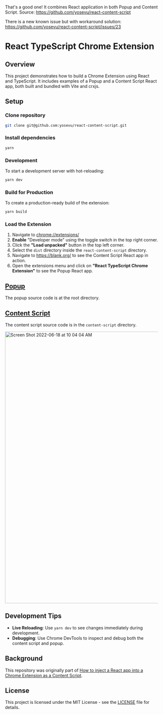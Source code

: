 That's a good one! It combines React application in both Popup and Content Script.
Source: https://github.com/yosevu/react-content-script

There is a new known issue but with workaround solution: https://github.com/yosevu/react-content-script/issues/23

# React TypeScript Chrome Extension

## Overview

This project demonstrates how to build a Chrome Extension using React and TypeScript. It includes examples of a Popup and a Content Script React app, both built and bundled with Vite and crxjs.

## Setup

### Clone repository
```sh
git clone git@github.com:yosevu/react-content-script.git
```

### Install dependencies
```sh
yarn
```

### Development

To start a development server with hot-reloading:

```sh
yarn dev
```

### Build for Production

To create a production-ready build of the extension:

```sh
yarn build
```

### Load the Extension

1. Navigate to [chrome://extensions/](chrome://extensions/)
2. **Enable** "Developer mode" using the toggle switch in the top right corner.
3. Click the **"Load unpacked"** button in the top left corner.
4. Select the `dist` directory inside the `react-content-script` directory.
5. Navigate to https://blank.org/ to see the Content Script React app in action.
6. Open the extensions menu and click on **"React TypeScript Chrome Extension"** to see the Popup React app.

## [Popup](https://developer.chrome.com/docs/extensions/mv3/user_interface/#popup)

The popup source code is at the root directory.

## [Content Script](https://developer.chrome.com/docs/extensions/mv3/content_scripts/)

The content script source code is in the `content-script` directory.

<img width="895" alt="Screen Shot 2022-06-18 at 10 04 04 AM" src="https://user-images.githubusercontent.com/16216104/174416528-6e5ad272-5faa-41d4-a717-c210ed4924b0.png">

## Development Tips

- **Live Reloading**: Use `yarn dev` to see changes immediately during development.
- **Debugging**: Use Chrome DevTools to inspect and debug both the content script and popup.

## Background

This repository was originally part of [How to inject a React app into a Chrome Extension as a Content Script](https://medium.com/@yosevu/how-to-inject-a-react-app-into-a-chrome-extension-as-a-content-script-3a038f611067). 

## License

This project is licensed under the MIT License - see the [LICENSE](LICENSE) file for details.
